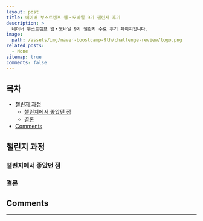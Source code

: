 ```yaml
---
layout: post
title: 네이버 부스트캠프 웹・모바일 9기 챌린지 후기
description: >
  네이버 부스트캠프 웹・모바일 9기 챌린지 수료 후기 페이지입니다.
image:
  path: /assets/img/naver-boostcamp-9th/challenge-review/logo.png
related_posts:
  - None
sitemap: true
comments: false
---
```


<h2> 목차 </h2>

- [챌린지 과정](#챌린지-과정)
  - [챌린지에서 좋았던 점](#챌린지에서-좋았던-점)
  - [결론](#결론)
- [Comments](#comments)

## 챌린지 과정

### 챌린지에서 좋았던 점

### 결론

## Comments

<hr />
<script
  src="https://utteranc.es/client.js"
  repo="HyunJinNo/HyunJinNo.github.io"
  issue-term="pathname"
  theme="github-light"
  crossorigin="anonymous"
  async
></script>
